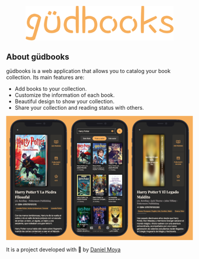 <p align="center">
	<a href="https://gudbooks.danimoya.es" target="_blank">
		<img src="/public/logo.svg" width="400" alt="güdbooks Logo">
	</a>
</p>

## About güdbooks
güdbooks is a web application that allows you to catalog your book collection. Its main features are:
- Add books to your collection.
- Customize the information of each book.
- Beautiful design to show your collection.
- Share your collection and reading status with others.


<p align="center">
	<img src="/public/screenshot.png" width="1072" alt="güdbooks App Screenshots">
</p>

It is a project developed with 💚 by [Daniel Moya](https://danimoya.es)




